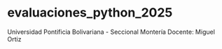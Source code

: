 # evaluaciones_python_2025
Universidad Pontificia Bolivariana - Seccional Montería
Docente: Miguel Ortiz
